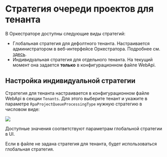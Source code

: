 # Стратегия очереди проектов для тенанта

В Оркестраторе доступны следующие виды стратегий:
* Глобальная стратегия для дефолтного тенанта. Настраивается администратором в веб-интерфейсе Оркестратора. Подробнее см. [здесь](https://docs.primo-rpa.ru/primo-rpa/orchestrator-new/orchestrator-user/project-queues).
* Индивидуальная cтратегия для отдельного тенанта. На текущий момент она задается **только** в конфигурационном файле WebApi.

## Настройка индивидуальной стратегии

Стратегия для тенанта настраивается в конфигурационном файле WebApi в секции `Tenants`. Для этого выберите тенант и укажите в параметре `RpaProjectQueueProcessingType` нужную стратегию в числовом виде:

![](../../../orchestrator-new/resources/fine-tuning/tenant-strategy-webapi.PNG)

Доступные значения соответствуют параметрам глобальной стратегии в UI. 

Если в файле не задана стратегия для тенанта, будет использоваться глобальная стратегия. 
